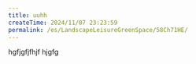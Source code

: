 ```yaml
---
title: uuhh
createTime: 2024/11/07 23:23:59
permalink: /es/LandscapeLeisureGreenSpace/58Ch71HE/
---
```

hgfjgfjfhjf
hjgfg